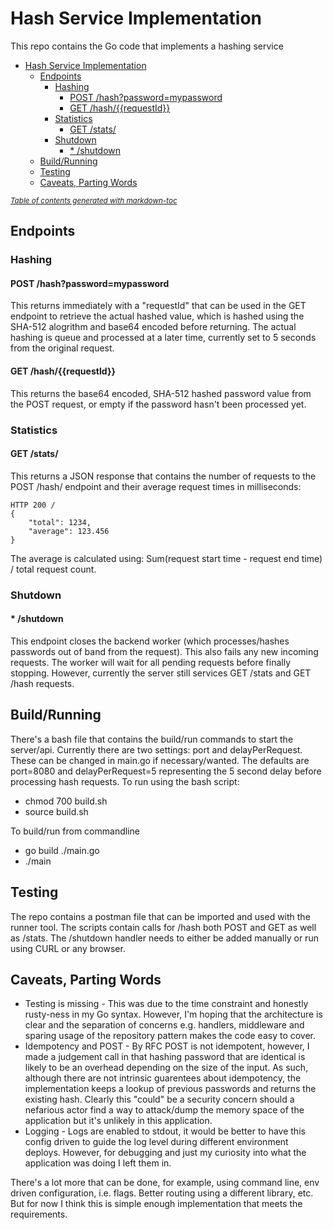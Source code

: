 # Hash Service Implementation

This repo contains the Go code that implements a hashing service

- [Hash Service Implementation](#hash-service-implementation)
  * [Endpoints](#endpoints)
    + [Hashing](#hashing)
      - [POST /hash?password=mypassword](#post--hash-password-mypassword)
      - [GET /hash/{{requestId}}](#get--hash---requestid--)
    + [Statistics](#statistics)
      - [GET /stats/](#get--stats-)
    + [Shutdown](#shutdown)
      - [* /shutdown](#---shutdown)
  * [Build/Running](#build-running)
  * [Testing](#testing)
  * [Caveats, Parting Words](#caveats--parting-words)

<small><i><a href='http://ecotrust-canada.github.io/markdown-toc/'>Table of contents generated with markdown-toc</a></i></small>


## Endpoints

### Hashing
#### POST /hash?password=mypassword

This returns immediately with a "requestId" that can be used in the GET endpoint to retrieve the
actual hashed value, which is hashed using the SHA-512 alogrithm and base64 encoded before returning.  The actual hashing is queue and processed at a later time, currently set to 5 seconds from the original request.

#### GET /hash/{{requestId}}

This returns the base64 encoded, SHA-512 hashed password value from the POST request, or empty if the password hasn't been processed yet.

### Statistics

#### GET /stats/

This returns a JSON response that contains the number of requests to the POST /hash/ endpoint and their average request times in milliseconds:

```
HTTP 200 /
{
    "total": 1234,
    "average": 123.456
}

```

The average is calculated using:  Sum(request start time - request end time) / total request count.

### Shutdown

#### * /shutdown

This endpoint closes the backend worker (which processes/hashes passwords out of band from the request).  This also fails any new incoming requests.  The worker will wait for all pending requests before finally stopping.  However, currently the server still services GET /stats and GET /hash requests.

## Build/Running

There's a bash file that contains the build/run commands to start the server/api.  Currently there are two settings: port and delayPerRequest.  These can be changed in main.go if necessary/wanted.  The defaults are port=8080 and delayPerRequest=5 representing the 5 second delay before processing hash requests.  To run using the bash script:

* chmod 700 build.sh
* source build.sh

To build/run from commandline

* go build ./main.go
* ./main

## Testing

The repo contains a postman file that can be imported and used with the runner tool.  The scripts contain calls for /hash both POST and GET as well as /stats.  The /shutdown handler needs to either be added manually or run using CURL or any browser.

## Caveats, Parting Words

* Testing is missing - This was due to the time constraint and honestly rusty-ness in my Go syntax.  However, I'm hoping that the architecture is clear and the separation of concerns e.g. handlers, middleware and sparing usage of the repository pattern makes the code easy to cover.
* Idempotency and POST - By RFC POST is not idempotent, however, I made a judgement call in that hashing password that are identical is likely to be an overhead depending on the size of the input.  As such, although there are not intrinsic guarentees about idempotency, the implementation keeps a lookup of previous passwords and returns the existing hash.  Clearly this "could" be a security concern should a nefarious actor find a way to attack/dump the memory space of the application but it's unlikely in this application.
* Logging - Logs are enabled to stdout, it would be better to have this config driven to guide the log level during different environment deploys.  However, for debugging and just my curiosity into what the application was doing I left them in.

There's a lot more that can be done, for example, using command line, env driven configuration, i.e. flags.  Better routing using a different library, etc.  But for now I think this is simple enough implementation that meets the requirements.

